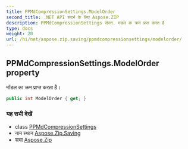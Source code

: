```yaml
---
title: PPMdCompressionSettings.ModelOrder
second_title: .NET API संदर्भ के लिए Aspose.ZIP
description: PPMdCompressionSettings संपत्त. मडल क क्रम प्रप्त करत है
type: docs
weight: 20
url: /hi/net/aspose.zip.saving/ppmdcompressionsettings/modelorder/
---
```

## PPMdCompressionSettings.ModelOrder property

मॉडल का क्रम प्राप्त करता है।

```csharp
public int ModelOrder { get; }
```

### यह सभी देखें

* class [PPMdCompressionSettings](../)
* नाम स्थान [Aspose.Zip.Saving](../../ppmdcompressionsettings/)
* सभा [Aspose.Zip](../../../)


